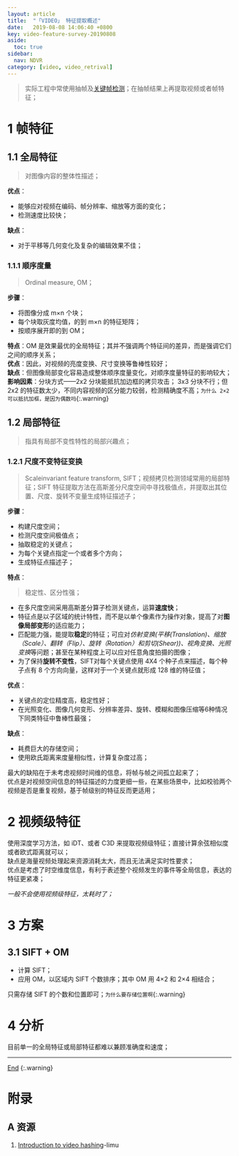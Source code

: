 ```yaml
---
layout: article
title:  "「VIDEO」 特征提取概述"
date:   2019-08-08 14:06:40 +0800
key: video-feature-survey-20190808
aside:
  toc: true
sidebar:
  nav: NDVR
category: [video, video_retrival]
---
```

<span id='head'></span>  
>实际工程中常使用抽帧及[关键帧检测](/video/key_frame/2019/08/08/survey.html)；在抽帧结果上再提取视频或者帧特征；   

<!--more-->  


# 1 帧特征

## 1.1 全局特征
>对图像内容的整体性描述；      

**优点**：   
- 能够应对视频在编码、帧分辨率、缩放等方面的变化；    
- 检测速度比较快；     

**缺点**：    
- 对于平移等几何变化及复杂的编辑效果不佳；    

### 1.1.1 顺序度量
>Ordinal measure, OM；   

**步骤**：   
- 将图像分成 m×n 个块；   
- 每个块取灰度均值，的到 m×n 的特征矩阵；    
- 按顺序展开即的到 OM；     

**特点**：OM 是效果最优的全局特征；其并不强调两个特征间的差异，而是强调它们之间的顺序关系；   
**优点**：因此，对视频的亮度变换、尺寸变换等鲁棒性较好；    
**缺点**：但图像局部变化容易造成整体顺序度量变化，对顺序度量特征的影响较大；      
**影响因素**：分块方式——2x2 分块能抵抗加边框的拷贝攻击； 3x3 分块不行；但 2x2 的特征数太少，不同内容视频的区分能力较弱，检测精确度不高；`为什么 2×2 可以抵抗加框，是因为偶数吗`{:.warning}     


## 1.2 局部特征
>指具有局部不变性特性的局部兴趣点；       

### 1.2.1 尺度不变特征变换
>Scaleinvariant feature transform, SIFT；视频拷贝检测领域常用的局部特征；SIFT 特征提取方法在高斯差分尺度空间中寻找极值点，并提取出其位置、尺度、旋转不变量生成特征描述子；        

**步骤**：
- 构建尺度空间；    
- 检测尺度空间极值点；     
- 抽取稳定的关键点；     
- 为每个关键点指定一个或者多个方向；     
- 生成特征点描述子；    

**特点**：    
>稳定性、区分性强；    

- 在多尺度空间采用高斯差分算子检测关键点，运算**速度快**；       
- 特征点是以子区域的统计特性，而不是以单个像素作为操作对象，提高了对**图像局部变形**的适应能力；    
- 匹配能力强，能提取**稳定**的特征；可应对*仿射变换(平移(Translation)、缩放（Scale）、翻转（Flip）、旋转（Rotation）和剪切(Shear))、视角变换、光照变换*等问题；甚至在某种程度上可以应对任意角度拍摄的图像；     
- 为了保持**旋转不变性**，SIFT对每个关键点使用 4X4 个种子点来描述，每个种子点有 8 个方向向量，这样对于一个关键点就形成 128 维的特征值；     

**优点**：    
- 关键点的定位精度高，稳定性好；    
- 在光照变化、图像几何变形、分辨率差异、旋转、模糊和图像压缩等6种情况下同类特征中鲁棒性最强；    

**缺点**：   
- 耗费巨大的存储空间；    
- 使用欧氏距离来度量相似性，计算复杂度过高；   

最大的缺陷在于未考虑视频时间维的信息，将帧与帧之间孤立起来了；     
优点是对视频空间信息的特征描述的力度更细一些，在某些场景中，比如校验两个视频是否是重复视频，基于帧级别的特征反而更适用；    

# 2 视频级特征
使用深度学习方法，如 iDT、或者 C3D 来提取视频级特征；直接计算余弦相似度或者欧式距离就可以；      
缺点是海量视频处理起来资源消耗太大，而且无法满足实时性要求；      
优点是考虑了时空维度信息，有利于表述整个视频发生的事件等全局信息，表达的特征更紧凑；    


*一般不会使用视频级特征，太耗时了；*      


# 3 方案
## 3.1 SIFT + OM
- 计算 SIFT；    
- 应用 OM，以区域内 SIFT 个数排序；其中 OM 用 4×2 和 2×4 相结合；   

只需存储 SIFT 的个数和位置即可；`为什么要存储位置啊`{:.warning}    


# 4 分析
目前单一的全局特征或局部特征都难以兼顾准确度和速度；         

-------------------  
[End](#head)
{:.warning}  


# 附录
## A 资源
1. [Introduction to video hashing](http://signal.ee.psu.edu/VideoHashing_Version4.pdf)-limu      
